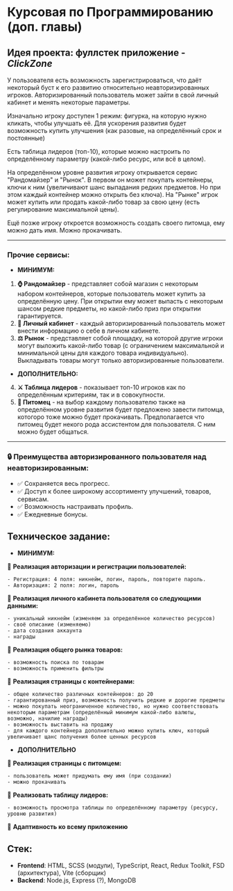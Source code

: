 # Курсовая по Программированию (доп. главы)

## Идея проекта: фуллстек приложение - ___ClickZone___

У пользователя есть возможность зарегистрироваться, что даёт некоторый буст к его развитию относительно неавторизированных игроков. Авторизированный пользователь может зайти в свой личный кабинет и менять некоторые параметры.

Изначально игроку доступен 1 режим: фигурка, на которую нужно кликать, чтобы улучшать её. Для ускорения развития будет возможность купить улучшения (как разовые, на определённый срок и постоянные)

Есть таблица лидеров (топ-10), которые можно настроить по определённому параметру (какой-либо ресурс, или всё в целом).

На определённом уровне развития игроку открывается сервис "Рандомайзер" и "Рынок". В первом он может покупать контейнеры, ключи к ним (увеличивают шанс выпадания редких предметов. Но при этом каждый контейнер можно открыть без ключа). На "Рынке" игрок может купить или продать какой-либо товар за свою цену (есть регулирование максимальной цены).

Ещё позже игроку откроется возможность создать своего питомца, ему можно дать имя. Можно прокачивать.

---

### Прочие сервисы:

- **МИНИМУМ:**

1. **⌚️ Рандомайзер** - представляет собой магазин с некоторым набором контейнеров, которые пользователь может купить за определённую цену. При открытии ему может выпасть с некоторым шансом редкие предметы, но какой-либо приз при открытии гарантируется.
2. **🔑 Личный кабинет** - каждый авторизированный пользователь может внести информацию о себе в личном кабинете.
3. **⚖️ Рынок** - представляет собой площадку, на которой другие игроки могут выложить какой-либо товар (с ограничением максимальной и минимальной цены для каждого товара индивидуально). Выкладывать товары могут только авторизированные пользователи.

- **ДОПОЛНИТЕЛЬНО:**

4. **⚔️ Таблица лидеров** - показывает топ-10 игроков как по определённым критериям, так и в совокупности.
5. **🐹 Питомец** - на выбор каждому пользователю также на определённом уровне развития будет предложено завести питомца, котогоро тоже можно будет прокачивать. Предполагается что питомец будет некого рода ассистентом для пользователя. С ним можно будет общаться.

---

### 🔒 Преимущества авторизированного пользователя над неавторизированным:

- ✅ Сохраняется весь прогресс.
- ✅ Доступ к более широкому ассортименту улучшений, товаров, сервисам.
- ✅ Возможность настраивать профиль.
- ✅ Ежедневные бонусы.

## **Техническое задание:**

* __МИНИМУМ:__

🔵 **Реализация авторизации и регистрации пользователей:**

    - Регистрация: 4 поля: никнейм, логин, пароль, повторите пароль.
    - Авторизация: 2 поля: логин, пароль

🔵 **Реализация личного кабинета пользователя со следующими данными:**

    - уникальный никнейм (изменяем за определённое количество ресурсов)
    - своё описание (изменяемо)
    - дата создания аккаунта
    - награды

🔵 **Реализация общего рынка товаров:**

    - возможность поиска по товарам
    - возможность применить фильтры

🔵 **Реализация страницы с контейнерами:**

    - общее количество различных контейнеров: до 20
    - гарантированный приз, возможность получить редкие и дорогие предметы
    - можно покупать неограниченное количество, но нужно соответствовать некоторым параметрам (определённый минимум какой-либо валюты, возможно, начилие награды)
    - возможность выставить на продажу
    - для каждого контейнера дополнительно можно купить ключ, который увеличивает щанс получения более ценных ресурсов

* __ДОПОЛНИТЕЛЬНО__

🔵 **Реализация страницы с питомцем:**

    - пользователь может придумать ему имя (при создании)
    - можно прокачивать

🔵 **Реализовать таблицу лидеров:**

    - возможность просмотра таблицы по определённому параметру (ресурсу, уровню развития)

🔵 **Адаптивность ко всему приложению**

## Стек:

- __Frontend__: HTML, SCSS (модули), TypeScript, React, Redux Toolkit, FSD (архитектура), Vite (сборщик)
- __Backend__: Node.js, Express (?), MongoDB
